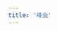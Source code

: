 ```yaml
---
title: '峰会'
---
```


<script setup lang="ts">
  import TheSummit from "@/views/summit/TheSummit.vue"
</script>

<TheSummit />
